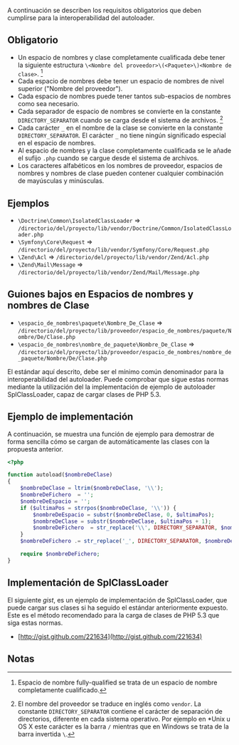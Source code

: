 A continuación se describen los requisitos obligatorios que deben cumplirse para la interoperabilidad del autoloader.

Obligatorio
-----------

* Un espacio de nombres y clase completamente cualificada debe tener la siguiente estructura `\<Nombre del proveedor>\(<Paquete>\)<Nombre de clase>`. [^1]
* Cada espacio de nombres debe tener un espacio de nombres de nivel superior ("Nombre del proveedor").
* Cada espacio de nombres puede tener tantos sub-espacios de nombres como sea necesario.
* Cada separador de espacio de nombres se convierte en la constante `DIRECTORY_SEPARATOR` cuando se carga desde el sistema de archivos. [^2]
* Cada carácter `_` en el nombre de la clase se convierte en la constante `DIRECTORY_SEPARATOR`. El carácter `_` no tiene ningún significado especial en el espacio de nombres.
* Al espacio de nombres y la clase completamente cualificada se le añade el sufijo `.php` cuando se cargue desde el sistema de archivos.
* Los caracteres alfabéticos en los nombres de proveedor, espacios de nombres y nombres de clase pueden contener cualquier combinación de mayúsculas y minúsculas.

Ejemplos
----------

* `\Doctrine\Common\IsolatedClassLoader` => `/directorio/del/proyecto/lib/vendor/Doctrine/Common/IsolatedClassLoader.php`
* `\Symfony\Core\Request` => `/directorio/del/proyecto/lib/vendor/Symfony/Core/Request.php`
* `\Zend\Acl` => `/directorio/del/proyecto/lib/vendor/Zend/Acl.php`
* `\Zend\Mail\Message` => `/directorio/del/proyecto/lib/vendor/Zend/Mail/Message.php`

Guiones bajos en Espacios de nombres y nombres de Clase
--------------------------------------------------------

* `\espacio_de_nombres\paquete\Nombre_De_Clase` => `/directorio/del/proyecto/lib/proveedor/espacio_de_nombres/paquete/Nombre/De/Clase.php`
* `\espacio_de_nombres\nombre_de_paquete\Nombre_De_Clase` => `/directorio/del/proyecto/lib/proveedor/espacio_de_nombres/nombre_de_paquete/Nombre/De/Clase.php`

El estándar aquí descrito, debe ser el mínimo común denominador para la interoperabilidad del autoloader. Puede comprobar que sigue estas normas mediante la utilización del la implementación de ejemplo de autoloader SplClassLoader, capaz de cargar clases de PHP 5.3.

Ejemplo de implementación
----------------------------

A continuación, se muestra una función de ejemplo para demostrar de forma sencilla cómo se cargan de automáticamente las clases con la propuesta anterior.

```php
<?php

function autoload($nombreDeClase)
{
    $nombreDeClase = ltrim($nombreDeClase, '\\');
    $nombreDeFichero  = '';
    $nombreDeEspacio = '';
    if ($ultimaPos = strrpos($nombreDeClase, '\\')) {
        $nombreDeEspacio = substr($nombreDeClase, 0, $ultimaPos);
        $nombreDeClase = substr($nombreDeClase, $ultimaPos + 1);
        $nombreDeFichero  = str_replace('\\', DIRECTORY_SEPARATOR, $nombreDeEspacio) . DIRECTORY_SEPARATOR;
    }
    $nombreDeFichero .= str_replace('_', DIRECTORY_SEPARATOR, $nombreDeClase) . '.php';

    require $nombreDeFichero;
}
```

Implementación de SplClassLoader
------------------------------------

El siguiente *gist*, es un ejemplo de implementación de SplClassLoader, que puede cargar sus clases si ha seguido el estándar anteriormente expuesto. Este es el método recomendado para
la carga de clases de PHP 5.3 que siga estas normas.

* [http://gist.github.com/221634](http://gist.github.com/221634)

Notas
------

[^1]: Espacio de nombre fully-qualified se trata de un espacio de nombre completamente cualificado.

[^2]: El nombre del proveedor se traduce en inglés como `vendor`. La constante `DIRECTORY_SEPARATOR` contiene el carácter de separación de directorios, diferente en cada sistema operativo. Por ejemplo en *Unix u OS X este carácter es la barra `/`
mientras que en Windows se trata de la barra invertida `\`.
